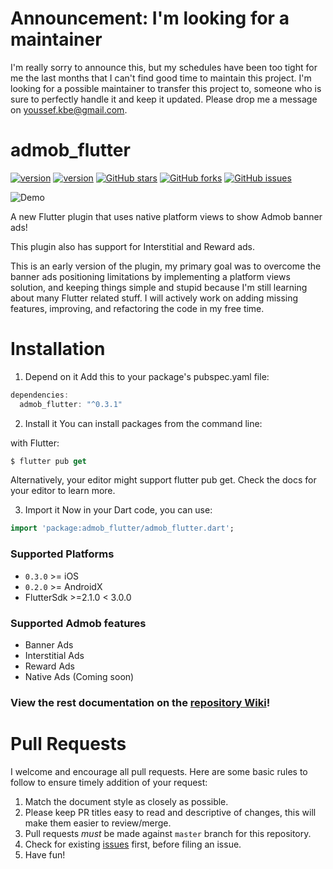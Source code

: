 # Announcement: I'm looking for a maintainer

I'm really sorry to announce this, but my schedules have been too tight for me the last months that I can't find good time to maintain this project. I'm looking for a possible maintainer to transfer this project to, someone who is sure to perfectly handle it and keep it updated. Please drop me a message on [youssef.kbe@gmail.com](mailto:youssef.kbe@gmail.com).

# admob_flutter
[![version](https://img.shields.io/badge/Awesome-Flutter-blue.svg?longCache=true&style=flat-square)](https://github.com/Solido/awesome-flutter/)
[![version](https://img.shields.io/pub/v/admob_flutter.svg?style=flat-square)](https://pub.dartlang.org/packages/admob_flutter)
[![GitHub stars](https://img.shields.io/github/stars/YoussefKababe/admob_flutter.svg?style=social&label=Star)](https://github/YoussefKababe/admob_flutter)
[![GitHub forks](	https://img.shields.io/github/forks/YoussefKababe/admob_flutter.svg?style=social&label=Forks)](https://github/YoussefKababe/admob_flutter)
[![GitHub issues](	https://img.shields.io/github/issues/YoussefKababe/admob_flutter.svg?style=social&label=Issues)](https://github/YoussefKababe/admob_flutter)



![Demo](https://i.imgur.com/zJC41es.gif)

A new Flutter plugin that uses native platform views to show Admob banner ads!

This plugin also has support for Interstitial and Reward ads.

This is an early version of the plugin, my primary goal was to overcome the banner ads positioning limitations by implementing a platform views solution, and keeping things simple and stupid because I'm still learning about many Flutter related stuff. I will actively work on adding missing features, improving, and refactoring the code in my free time.

# Installation

1. Depend on it
Add this to your package's pubspec.yaml file:

```dart
dependencies:
  admob_flutter: "^0.3.1"

```

2. Install it
You can install packages from the command line:

with Flutter:

```dart
$ flutter pub get
```

Alternatively, your editor might support flutter pub get. Check the docs for your editor to learn more.

3. Import it
Now in your Dart code, you can use:

```dart
import 'package:admob_flutter/admob_flutter.dart';
```
  

### Supported Platforms
- `0.3.0` >= iOS
- `0.2.0` >= AndroidX
- FlutterSdk >=2.1.0 < 3.0.0

### Supported Admob features
- Banner Ads
- Interstitial Ads
- Reward Ads
- Native Ads (Coming soon)

### View the rest documentation on the [repository Wiki](https://github.com/YoussefKababe/admob_flutter/wiki)! 

# Pull Requests

I welcome and encourage all pull requests. Here are some basic rules to follow to ensure timely addition of your request:

1.  Match the document style as closely as possible.
2.  Please keep PR titles easy to read and descriptive of changes, this will make them easier to review/merge.
3.  Pull requests _must_ be made against `master` branch for this repository.
4.  Check for existing [issues](https://github.com/iampawan/FlutterExampleApps/issues) first, before filing an issue.
5.  Have fun!
